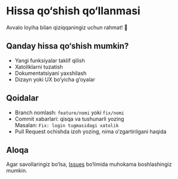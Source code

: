 # Hissa qo‘shish qo‘llanmasi

Avvalo loyiha bilan qiziqqaningiz uchun rahmat! 🙌

## Qanday hissa qo‘shish mumkin?
- Yangi funksiyalar taklif qilish
- Xatoliklarni tuzatish
- Dokumentatsiyani yaxshilash
- Dizayn yoki UX bo‘yicha g‘oyalar

## Qoidalar
- Branch nomlash: `feature/nomi` yoki `fix/nomi`
- Commit xabarlari: qisqa va tushunarli yozing  
  Masalan: `Fix: login tugmasidagi xatolik`
- Pull Request ochishda izoh yozing, nima o‘zgartirilgani haqida

## Aloqa
Agar savollaringiz bo‘lsa, [Issues](../../issues) bo‘limida muhokama boshlashingiz mumkin.
